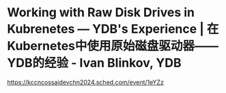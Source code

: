 # Working with Raw Disk Drives in Kubrenetes — YDB's Experience | 在Kubernetes中使用原始磁盘驱动器——YDB的经验 - Ivan Blinkov, YDB

https://kccncossaidevchn2024.sched.com/event/1eYZz
